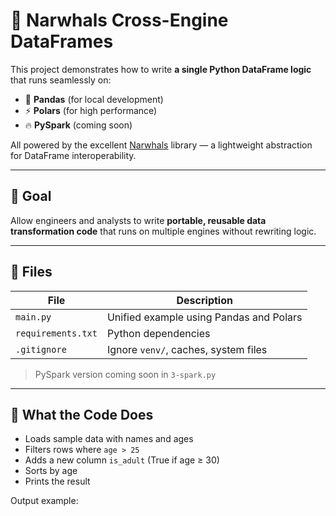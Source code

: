 # 🐋 Narwhals Cross-Engine DataFrames

This project demonstrates how to write **a single Python DataFrame logic** that runs seamlessly on:

- 🐼 **Pandas** (for local development)
- ⚡ **Polars** (for high performance)
- 🔥 **PySpark** (coming soon)

All powered by the excellent [Narwhals](https://github.com/narwhals-dev/narwhals) library — a lightweight abstraction for DataFrame interoperability.

---

## 🎯 Goal

Allow engineers and analysts to write **portable, reusable data transformation code** that runs on multiple engines without rewriting logic.

---

## 📄 Files

| File                 | Description                             |
| -------------------- | --------------------------------------- |
| `main.py`          | Unified example using Pandas and Polars |
| `requirements.txt` | Python dependencies                     |
| `.gitignore`       | Ignore `venv/`, caches, system files  |

> PySpark version coming soon in `3-spark.py`

---

## 🧠 What the Code Does

- Loads sample data with names and ages
- Filters rows where `age > 25`
- Adds a new column `is_adult` (True if age ≥ 30)
- Sorts by age
- Prints the result

Output example:
